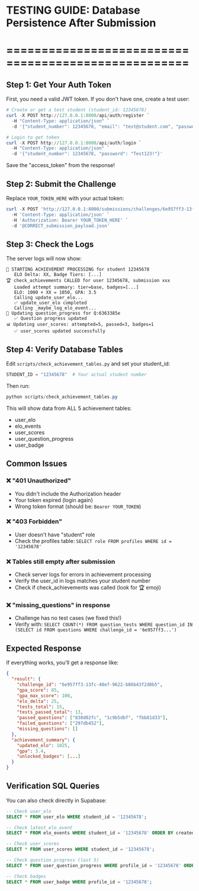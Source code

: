 # TESTING GUIDE: Database Persistence After Submission

# ====================================================

## Step 1: Get Your Auth Token

First, you need a valid JWT token. If you don't have one, create a test user:

```powershell
# Create or get a test student (student_id: 12345678)
curl -X POST http://127.0.0.1:8000/api/auth/register `
  -H "Content-Type: application/json" `
  -d '{"student_number": 12345678, "email": "test@student.com", "password": "Test123!", "first_name": "Test", "last_name": "Student"}'

# Login to get token
curl -X POST http://127.0.0.1:8000/api/auth/login `
  -H "Content-Type: application/json" `
  -d '{"student_number": 12345678, "password": "Test123!"}'
```

Save the "access_token" from the response!

## Step 2: Submit the Challenge

Replace `YOUR_TOKEN_HERE` with your actual token:

```powershell
curl -X POST 'http://127.0.0.1:8000/submissions/challenges/6e957ff3-13fc-48e7-9622-b86b43f2d0b5/submit-challenge' `
  -H 'Content-Type: application/json' `
  -H 'Authorization: Bearer YOUR_TOKEN_HERE' `
  -d '@CORRECT_submission_payload.json'
```

## Step 3: Check the Logs

The server logs will now show:

```
🎯 STARTING ACHIEVEMENT PROCESSING for student 12345678
   ELO Delta: XX, Badge Tiers: [...]
🏆 check_achievements CALLED for user 12345678, submission xxx
   Loaded attempt summary: tier=base, badges=[...]
   ELO: 1000 + XX = 1050, GPA: 3.5
   Calling update_user_elo...
   ✅ update_user_elo completed
   Calling _maybe_log_elo_event...
📝 Updating question_progress for Q:6363385e
   ✅ Question progress updated
📊 Updating user_scores: attempted=5, passed=3, badges=1
   ✅ user_scores updated successfully
```

## Step 4: Verify Database Tables

Edit `scripts/check_achievement_tables.py` and set your student_id:

```python
STUDENT_ID = "12345678"  # Your actual student number
```

Then run:

```powershell
python scripts/check_achievement_tables.py
```

This will show data from ALL 5 achievement tables:

- user_elo
- elo_events
- user_scores
- user_question_progress
- user_badge

## Common Issues

### ❌ "401 Unauthorized"

- You didn't include the Authorization header
- Your token expired (login again)
- Wrong token format (should be: `Bearer YOUR_TOKEN`)

### ❌ "403 Forbidden"

- User doesn't have "student" role
- Check the profiles table: `SELECT role FROM profiles WHERE id = '12345678'`

### ❌ Tables still empty after submission

- Check server logs for errors in achievement processing
- Verify the user_id in logs matches your student number
- Check if check_achievements was called (look for 🏆 emoji)

### ❌ "missing_questions" in response

- Challenge has no test cases (we fixed this!)
- Verify with: `SELECT COUNT(*) FROM question_tests WHERE question_id IN (SELECT id FROM questions WHERE challenge_id = '6e957ff3...')`

## Expected Response

If everything works, you'll get a response like:

```json
{
  "result": {
    "challenge_id": "6e957ff3-13fc-48e7-9622-b86b43f2d0b5",
    "gpa_score": 85,
    "gpa_max_score": 100,
    "elo_delta": 25,
    "tests_total": 15,
    "tests_passed_total": 13,
    "passed_questions": ["830d02fc", "1c9b5dbf", "fbb81d33"],
    "failed_questions": ["297db452"],
    "missing_questions": []
  },
  "achievement_summary": {
    "updated_elo": 1025,
    "gpa": 3.4,
    "unlocked_badges": [...]
  }
}
```

## Verification SQL Queries

You can also check directly in Supabase:

```sql
-- Check user_elo
SELECT * FROM user_elo WHERE student_id = '12345678';

-- Check latest elo_event
SELECT * FROM elo_events WHERE student_id = '12345678' ORDER BY created_at DESC LIMIT 1;

-- Check user_scores
SELECT * FROM user_scores WHERE student_id = '12345678';

-- Check question progress (last 5)
SELECT * FROM user_question_progress WHERE profile_id = '12345678' ORDER BY created_at DESC LIMIT 5;

-- Check badges
SELECT * FROM user_badge WHERE profile_id = '12345678';
```
